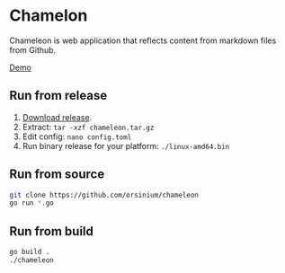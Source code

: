 # Chamelon

Chameleon is web application that reflects content from markdown files from Github.

[Demo](https://articles.life4web.ru/)

## Run from release

1. [Download release](https://github.com/orsinium/chameleon/releases).
2. Extract: `tar -xzf chameleon.tar.gz`
3. Edit config: `nano config.toml`
4. Run binary release for your platform: `./linux-amd64.bin`

## Run from source

```bash
git clone https://github.com/orsinium/chameleon
go run *.go
```

## Run from build

```bash
go build .
./chameleon
```
